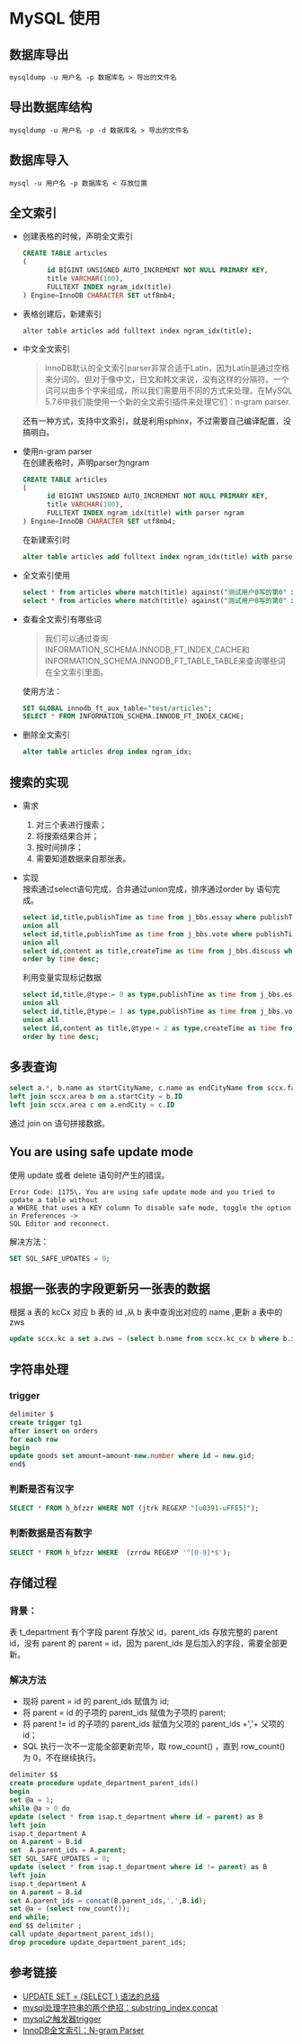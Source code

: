 # MySQL 使用

## 数据库导出

```
mysqldump -u 用户名 -p 数据库名 > 导出的文件名
```

## 导出数据库结构

```
mysqldump -u 用户名 -p -d 数据库名 > 导出的文件名
```

## 数据库导入

```
mysql -u 用户名 -p 数据库名 < 存放位置
```

## 全文索引

- 创建表格的时候，声明全文索引

  ```sql
  CREATE TABLE articles
  (
        id BIGINT UNSIGNED AUTO_INCREMENT NOT NULL PRIMARY KEY,
        title VARCHAR(100),
        FULLTEXT INDEX ngram_idx(title)
  ) Engine=InnoDB CHARACTER SET utf8mb4;
  ```

- 表格创建后，新建索引

  ```
  alter table articles add fulltext index ngram_idx(title);
  ```

- 中文全文索引

  > InnoDB默认的全文索引parser非常合适于Latin，因为Latin是通过空格来分词的。但对于像中文，日文和韩文来说，没有这样的分隔符。一个词可以由多个字来组成，所以我们需要用不同的方式来处理。在MySQL 5.7.6中我们能使用一个新的全文索引插件来处理它们：n-gram parser.

  还有一种方式，支持中文索引，就是利用sphinx，不过需要自己编译配置，没搞明白。

- 使用n-gram parser<br>
  在创建表格时，声明parser为ngram

  ```sql
  CREATE TABLE articles
  (
        id BIGINT UNSIGNED AUTO_INCREMENT NOT NULL PRIMARY KEY,
        title VARCHAR(100),
        FULLTEXT INDEX ngram_idx(title) with parser ngram
  ) Engine=InnoDB CHARACTER SET utf8mb4;
  ```

  在新建索引时

  ```sql
  alter table articles add fulltext index ngram_idx(title) with parser ngram;
  ```

- 全文索引使用

  ```sql
  select * from articles where match(title) against("测试用户0写的第0" in natural language mode);
  select * from articles where match(title) against("测试用户0写的第0" in boolean mode);
  ```

- 查看全文索引有哪些词

  > 我们可以通过查询INFORMATION_SCHEMA.INNODB_FT_INDEX_CACHE和INFORMATION_SCHEMA.INNODB_FT_TABLE_TABLE来查询哪些词在全文索引里面。

  使用方法：

  ```sql
  SET GLOBAL innodb_ft_aux_table="test/articles";
  SELECT * FROM INFORMATION_SCHEMA.INNODB_FT_INDEX_CACHE;
  ```

- 删除全文索引

  ```sql
  alter table articles drop index ngram_idx;
  ```

## 搜索的实现

- 需求

  1. 对三个表进行搜索；
  2. 将搜索结果合并；
  3. 按时间排序；
  4. 需要知道数据来自那张表。

- 实现<br>
  搜索通过select语句完成，合并通过union完成，排序通过order by 语句完成。

  ```sql
  select id,title,publishTime as time from j_bbs.essay where publishTime is not null and match(title,content) against("用户")
  union all
  select id,title,publishTime as time from j_bbs.vote where publishTime is not null and match(title,content) against("用户")
  union all
  select id,content as title,createTime as time from j_bbs.discuss where createTime is not null and match(content) against("用户")
  order by time desc;
  ```

  利用变量实现标记数据

  ```sql
  select id,title,@type:= 0 as type,publishTime as time from j_bbs.essay where publishTime is not null and match(title,content) against("用户")
  union all
  select id,title,@type:= 1 as type,publishTime as time from j_bbs.vote where publishTime is not null and match(title,content) against("用户")
  union all
  select id,content as title,@type:= 2 as type,createTime as time from j_bbs.discuss where createTime is not null and match(content) against("用户")
  order by time desc;
  ```

## 多表查询

```sql
select a.*, b.name as startCityName, c.name as endCityName from sccx.fast_xl a
left join sccx.area b on a.startCity = b.ID
left join sccx.area c on a.endCity = c.ID
```

通过 join on 语句拼接数据。

## You are using safe update mode

使用 update 或者 delete 语句时产生的错误。

```
Error Code: 1175\. You are using safe update mode and you tried to update a table without
a WHERE that uses a KEY column To disable safe mode, toggle the option in Preferences ->
SQL Editor and reconnect.
```

解决方法：

```sql
SET SQL_SAFE_UPDATES = 0;
```

## 根据一张表的字段更新另一张表的数据

根据 a 表的 kcCx 对应 b 表的 id ,从 b 表中查询出对应的 name ,更新 a 表中的 zws

```sql
update sccx.kc a set a.zws = (select b.name from sccx.kc_cx b where b.id = a.kcCx);
```

## 字符串处理

### trigger

```sql
delimiter $
create trigger tg1
after insert on orders
for each row
begin
update goods set amount=amount-new.number where id = new.gid;
end$
```

### 判断是否有汉字

```sql
SELECT * FROM h_bfzzr WHERE NOT (jtrk REGEXP "[u0391-uFFE5]");
```

### 判断数据是否有数字

```sql
SELECT * FROM h_bfzzr WHERE  (zrrdw REGEXP '^[0-9]*$');
```

## 存储过程
### 背景：

表 t_department 有个字段 parent 存放父 id，parent_ids 存放完整的 parent id，没有 parent 的 parent = id，因为 parent_ids 是后加入的字段，需要全部更新。

### 解决方法

- 现将 parent = id 的 parent_ids 赋值为 id;
- 将 parent = id 的子项的 parent_ids 赋值为子项的 parent;
- 将 parent != id 的子项的 parent_ids 赋值为父项的 parent_ids +','+ 父项的 id；
- SQL 执行一次不一定能全部更新完毕，取 row_count() ，直到 row_count() 为 0，不在继续执行。

```sql
delimiter $$
create procedure update_department_parent_ids()
begin
set @a = 1;
while @a > 0 do
update (select * from isap.t_department where id = parent) as B
left join
isap.t_department A
on A.parent = B.id 
set  A.parent_ids = A.parent;
SET SQL_SAFE_UPDATES = 0;
update (select * from isap.t_department where id != parent) as B
left join
isap.t_department A
on A.parent = B.id
set A.parent_ids = concat(B.parent_ids,',',B.id);
set @a = (select row_count());
end while;
end $$ delimiter ;
call update_department_parent_ids();
drop procedure update_department_parent_ids;
```



## 参考链接

- [UPDATE SET = (SELECT ) 语法的总结](http://blog.itpub.net/133735/viewspace-731988/)
- [mysql处理字符串的两个绝招：substring_index,concat](http://blog.csdn.net/wolinxuebin/article/details/7845917)
- [mysql之触发器trigger](http://www.cnblogs.com/zzwlovegfj/archive/2012/07/04/2576989.html)
- [InnoDB全文索引：N-gram Parser](http://mysqlserverteam.com/innodb%E5%85%A8%E6%96%87%E7%B4%A2%E5%BC%95%EF%BC%9An-gram-parser/?spm=5176.blog15673.yqblogcon1.4.Bvz18O)
